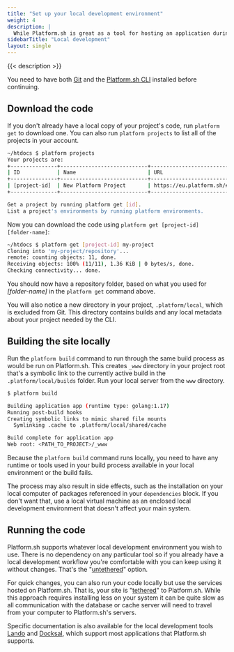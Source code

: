 ```yaml
---
title: "Set up your local development environment"
weight: 4
description: |
  While Platform.sh is great as a tool for hosting an application during both development and production, it's naturally not the ideal place to edit code.  You can't, in fact, as the file system is read-only (as it should be). The proper place to edit your code is on your computer.
sidebarTitle: "Local development"
layout: single
---
```


{{< description >}}

You need to have both [Git](/development/tools.md#git) and the [Platform.sh CLI](/development/cli/_index.md) installed before continuing.

## Download the code

If you don't already have a local copy of your project's code, run `platform get` to download one. You can also run `platform projects` to list all of the projects in your account.

```bash
~/htdocs $ platform projects
Your projects are:
+---------------+----------------------------+------------------------------------------------+
| ID            | Name                       | URL                                            |
+---------------+----------------------------+------------------------------------------------+
| [project-id]  | New Platform Project       | https://eu.platform.sh/#/projects/[project-id] |
+---------------+----------------------------+------------------------------------------------+

Get a project by running platform get [id].
List a project's environments by running platform environments.
```

Now you can download the code using `platform get [project-id] [folder-name]`:

```bash
~/htdocs $ platform get [project-id] my-project
Cloning into 'my-project/repository'...
remote: counting objects: 11, done.
Receiving objects: 100% (11/11), 1.36 KiB | 0 bytes/s, done.
Checking connectivity... done.
```

You should now have a repository folder, based on what you used for *[folder-name]* in the `platform get` command above.

You will also notice a new directory in your project, `.platform/local`, which is excluded from Git.  This directory contains builds and any local metadata about your project needed by the CLI.

## Building the site locally

Run the `platform build` command to run through the same build process as would be run on Platform.sh.
This creates `_www` directory in your project root that's a symbolic link to the currently active build in the `.platform/local/builds` folder.
Run your local server from the `www` directory.

```bash
$ platform build

Building application app (runtime type: golang:1.17)
Running post-build hooks
Creating symbolic links to mimic shared file mounts
  Symlinking .cache to .platform/local/shared/cache

Build complete for application app
Web root: <PATH_TO_PROJECT>/_www
```

Because the `platform build` command runs locally,
you need to have any runtime or tools used in your build process available in your local environment
or the build fails.

The process may also result in side effects,
such as the installation on your local computer of packages referenced in your `dependencies` block.
If you don't want that, use a local virtual machine
as an enclosed local development environment that doesn't affect your main system.

## Running the code

Platform.sh supports whatever local development environment you wish to use.  There is no dependency on any particular tool so if you already have a local development workflow you're comfortable with you can keep using it without changes.  That's the "[untethered](/development/local/untethered.md)" option.

For quick changes, you can also run your code locally but use the services hosted on Platform.sh.  That is, your site is "[tethered](/development/local/tethered.md)" to Platform.sh.  While this approach requires installing less on your system it can be quite slow as all communication with the database or cache server will need to travel from your computer to Platform.sh's servers.

Specific documentation is also available for the local development tools [Lando](/development/local/lando.md) and [Docksal](/development/local/docksal.md), which support most applications that Platform.sh supports.
